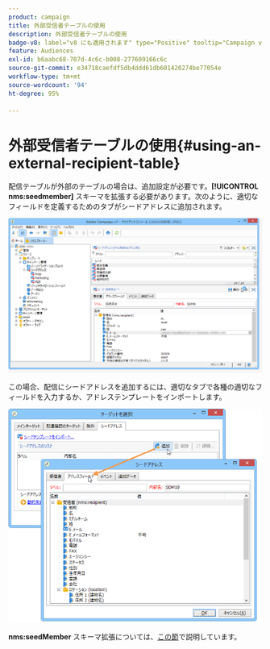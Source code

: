 ```yaml
---
product: campaign
title: 外部受信者テーブルの使用
description: 外部受信者テーブルの使用
badge-v8: label="v8 にも適用されます" type="Positive" tooltip="Campaign v8 にも適用されます"
feature: Audiences
exl-id: b6aabc68-707d-4c6c-b008-277609166c6c
source-git-commit: e34718caefdf5db4ddd61db601420274be77054e
workflow-type: tm+mt
source-wordcount: '94'
ht-degree: 95%

---
```


# 外部受信者テーブルの使用{#using-an-external-recipient-table}



配信テーブルが外部のテーブルの場合は、追加設定が必要です。**[!UICONTROL nms:seedmember]** スキーマを拡張する必要があります。次のように、適切なフィールドを定義するためのタブがシードアドレスに追加されます。

![](assets/s_ncs_user_seedlist_new_tab.png)

この場合、配信にシードアドレスを追加するには、適切なタブで各種の適切なフィールドを入力するか、アドレステンプレートをインポートします。

![](assets/s_ncs_user_seedlist_add_new_tab.png)

**nms:seedMember** スキーマ拡張については、[この節](../../configuration/using/seed-addresses.md)で説明しています。
